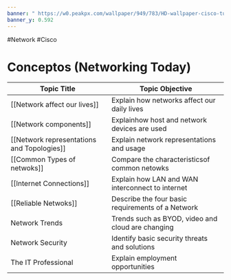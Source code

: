 ```yaml
---
banner: " https://w0.peakpx.com/wallpaper/949/783/HD-wallpaper-cisco-turquoise-logo-turquoise-brickwall-cisco-logo-brands-cisco-neon-logo-cisco.jpg"
banner_y: 0.592
---
```


#Network #Cisco 

# Conceptos (Networking Today)


| Topic Title                            | Topic Objective                                   |
| -------------------------------------- | ------------------------------------------------- |
| [[Network affect our lives]]           | Explain how networks affect our daily lives       |
| [[Network components]]                 | Explainhow host and network devices are used      |
| [[Network representations and Topologies]]| Explain network representations and usage         |
| [[Common Types of netwoks]]                | Compare the characteristicsof common netowks      |
| [[Internet Connections]]            | Explain how LAN and WAN interconnect to internet  |
| [[Reliable Netwoks]]                       | Describe the four basic requirements of a Network |
| Network Trends                         | Trends such as BYOD, video and cloud are changing |
| Network Security                       | Identify basic security threats and solutions     |
| The IT Professional                    | Explain employment opportunities                  |






